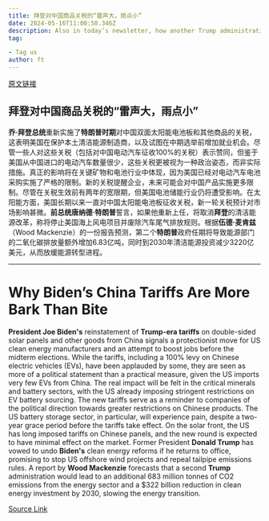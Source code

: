 ```yaml
---
title: 拜登对中国商品关税的“雷声大，雨点小”
date: 2024-05-16T11:00:58.346Z
description: Also in today’s newsletter, how another Trump administration could reshape the energy outlook
tag: 

- Tag us
author: ft
---
```


[原文链接](https://ft.com/content/92576467-d0f2-420e-aa29-a51935a60512)

## 拜登对中国商品关税的“雷声大，雨点小”

**乔·拜登总统**重新实施了**特朗普时期**对中国双面太阳能电池板和其他商品的关税，这表明美国在保护本土清洁能源制造商，以及试图在中期选举前增加就业机会。尽管一些人对这些关税（包括对中国电动汽车征收100%的关税）表示赞同，但鉴于美国从中国进口的电动汽车数量很少，这些关税更被视为一种政治姿态，而非实际措施。真正的影响将在关键矿物和电池行业中体现，因为美国已经对电动汽车电池采购实施了严格的限制。新的关税提醒企业，未来可能会对中国产品实施更多限制。尽管在关税生效前有两年的宽限期，但美国电池储能行业仍将遭受影响。在太阳能方面，美国长期以来一直对中国太阳能电池板征收关税，新一轮关税预计对市场影响甚微。**前总统唐纳德·特朗普**誓言，如果他重新上任，将取消**拜登**的清洁能源改革，称将停止美国海上风电项目并废除汽车尾气排放规则。根据**伍德·麦肯兹**（Wood Mackenzie）的一份报告预测，第二个**特朗普**政府任期将导致能源部门的二氧化碳排放量额外增加6.83亿吨，同时到2030年清洁能源投资减少3220亿美元，从而放缓能源转型进程。

---

# Why Biden’s China Tariffs Are More Bark Than Bite 

**President Joe Biden's** reinstatement of **Trump-era tariffs** on double-sided solar panels and other goods from China signals a protectionist move for US clean energy manufacturers and an attempt to boost jobs before the midterm elections. While the tariffs, including a 100% levy on Chinese electric vehicles (EVs), have been applauded by some, they are seen as more of a political statement than a practical measure, given the US imports very few EVs from China. The real impact will be felt in the critical minerals and battery sectors, with the US already imposing stringent restrictions on EV battery sourcing. The new tariffs serve as a reminder to companies of the political direction towards greater restrictions on Chinese products. The US battery storage sector, in particular, will experience pain, despite a two-year grace period before the tariffs take effect. On the solar front, the US has long imposed tariffs on Chinese panels, and the new round is expected to have minimal effect on the market. Former President **Donald Trump** has vowed to undo **Biden's** clean energy reforms if he returns to office, promising to stop US offshore wind projects and repeal tailpipe emissions rules. A report by **Wood Mackenzie** forecasts that a second **Trump** administration would lead to an additional 683 million tonnes of CO2 emissions from the energy sector and a $322 billion reduction in clean energy investment by 2030, slowing the energy transition.

[Source Link](https://ft.com/content/92576467-d0f2-420e-aa29-a51935a60512)

